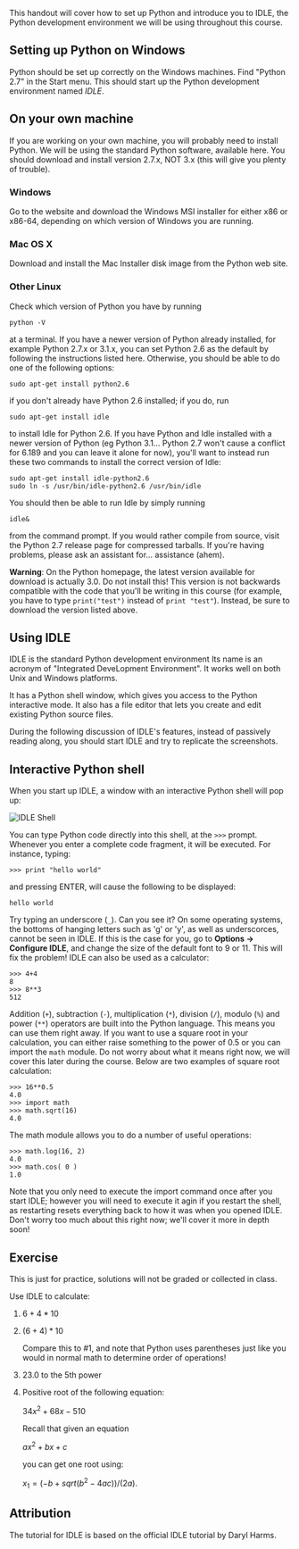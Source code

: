 This handout will cover how to set up Python and introduce you to IDLE, the Python development environment we will be using throughout this course.

## Setting up Python on Windows

Python should be set up correctly on the Windows machines. Find "Python 2.7" in the Start menu. This should start up the Python development environment named *IDLE*.

## On your own machine

If you are working on your own machine, you will probably need to install Python. We will be using the standard Python software, available here. You should download and install version 2.7.x, NOT 3.x (this will give you plenty of trouble).

### Windows

Go to the website and download the Windows MSI installer for either x86 or
x86-64, depending on which version of Windows you are running.

### Mac OS X

Download and install the Mac Installer disk image from the Python web site.

### Other Linux

Check which version of Python you have by running

	python -V

at a terminal. If you have a newer version of Python already installed,
for example Python 2.7.x or 3.1.x, you can set Python 2.6 as the default
by following the instructions listed here. Otherwise, you should be able
to do one of the following options:

	sudo apt-get install python2.6

if you don't already have Python 2.6 installed; if you do, run

	sudo apt-get install idle

to install Idle for Python 2.6. If you have Python and Idle installed with
a newer version of Python (eg Python 3.1... Python 2.7 won't cause a
conflict for 6.189 and you can leave it alone for now), you'll want to
instead run these two commands to install the correct version of Idle:

	sudo apt-get install idle-python2.6
	sudo ln -s /usr/bin/idle-python2.6 /usr/bin/idle

You should then be able to run Idle by simply running

	idle&

from the command prompt. If you would rather compile from source, visit
the Python 2.7 release page for compressed tarballs. If you're having
problems, please ask an assistant for... assistance (ahem).

**Warning**: On the Python homepage, the latest version available for download is actually 3.0. Do not install this! This version is not backwards compatible with the code that you'll be writing in this course (for example, you have to type `print("test")` instead of `print "test"`). Instead, be sure to download the version listed above.

## Using IDLE

IDLE is the standard Python development environment Its name is an acronym of "Integrated DeveLopment Environment". It works well on both Unix and Windows platforms.

It has a Python shell window, which gives you access to the Python interactive mode. It also has a file editor that lets you create and edit existing Python source files.

During the following discussion of IDLE's features, instead of passively reading along, you should start IDLE and try to replicate the screenshots.

## Interactive Python shell

When you start up IDLE, a window with an interactive Python shell will pop up:

![IDLE Shell](st-shell.png)

You can type Python code directly into this shell, at the `>>>` prompt. Whenever you enter a complete code fragment, it will be executed. For instance, typing:

	>>> print "hello world"

and pressing ENTER, will cause the following to be displayed:

	hello world

Try typing an underscore (`_`). Can you see it? On some operating systems, the bottoms of hanging letters such as 'g' or 'y', as well as underscorces, cannot be seen in IDLE. If this is the case for you, go to **Options -> Configure IDLE**, and change the size of the default font to 9 or 11. This will fix the problem! IDLE can also be used as a calculator:

	>>> 4+4
	8
	>>> 8**3
	512

Addition (`+`), subtraction (`-`), multiplication (`*`), division (`/`), modulo (`%`) and power (`**`) operators are built into the Python language. This means you can use them right away. If you want to use a square root in your calculation, you can either raise something to the power of 0.5 or you can import the `math` module. Do not worry about what it means right now, we will cover this later during the course. Below are two examples of square root calculation:

	>>> 16**0.5
	4.0
	>>> import math
	>>> math.sqrt(16)
	4.0

The math module allows you to do a number of useful operations:

	>>> math.log(16, 2)
	4.0
	>>> math.cos( 0 )
	1.0

Note that you only need to execute the import command once after you start IDLE; however you will need to execute it agin if you restart the shell, as restarting resets everything back to how it was when you opened IDLE. Don't worry too much about this right now; we'll cover it more in depth soon!

## Exercise

This is just for practice, solutions will not be graded or collected in class.

Use IDLE to calculate:

1.	$6 + 4 * 10$

2.	$(6 + 4) * 10$

	Compare this to #1, and note that Python uses parentheses just like you 
	would in normal math to determine order of operations!
	
3.	23.0 to the 5th power

4.	Positive root of the following equation:

	$34x ^ 2 + 68x - 510$  
	
	Recall that given an equation  
	
	$ax ^ 2 + bx + c$  
	
	you can get one root using:
	
	$x_1 = ( -b + sqrt (b ^ 2 - 4ac) ) / ( 2a )$.

## Attribution

The tutorial for IDLE is based on the official IDLE tutorial by Daryl Harms.
